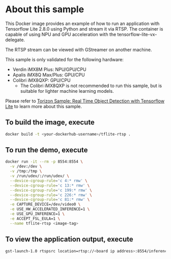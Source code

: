 # About this sample

This Docker image provides an example of how to run an application with Tensorflow Lite 2.8.0 using Python and stream it via RTSP.
The container is capable of using NPU and GPU acceleration with the tensorflow-lite-vx-delegate.

The RTSP stream can be viewed with GStreamer on another machine.

This sample is only validated for the following hardware:

- Verdin iMX8M Plus: NPU/GPU/CPU
- Apalis iMX8Q Max/Plus: GPU/CPU
- Colibri iMX8QXP: GPU/CPU
  - The Colibri iMX8QXP is not recommended to run this sample, but is suitable for lighter machine learning models.

Please refer to [Torizon Sample: Real Time Object Detection with Tensorflow Lite](https://developer.toradex.com/torizon/how-to/machine-learning/torizon-sample-real-time-tensorflow-lite) to learn more about this sample.

## To build the image, execute

```bash
docker build -t <your-dockerhub-username>/tflite-rtsp .
```
## To run the demo, execute

```bash
docker run -it --rm -p 8554:8554 \
  -v /dev:/dev \
  -v /tmp:/tmp \
  -v /run/udev/:/run/udev/ \
  --device-cgroup-rule='c 4:* rmw' \
  --device-cgroup-rule='c 13:* rmw' \
  --device-cgroup-rule='c 199:* rmw' \
  --device-cgroup-rule='c 226:* rmw' \
  --device-cgroup-rule='c 81:* rmw' \
  -e CAPTURE_DEVICE=/dev/video0 \
  -e USE_HW_ACCELERATED_INFERENCE=1 \
  -e USE_GPU_INFERENCE=1 \
  -e ACCEPT_FSL_EULA=1 \
  --name tflite-rtsp <image-tag>
```

## To view the application output, execute

```bash
gst-launch-1.0 rtspsrc location=rtsp://<board ip address>:8554/inference ! decodebin ! xvimagesink sync=false
```
